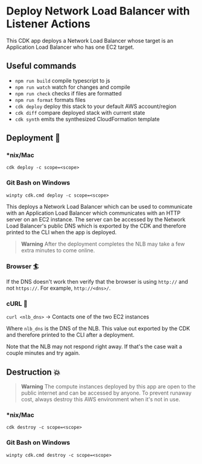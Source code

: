 # Deploy Network Load Balancer with Listener Actions

This CDK app deploys a Network Load Balancer whose target is an Application Load Balancer who has one EC2 target.

## Useful commands

- `npm run build` compile typescript to js
- `npm run watch` watch for changes and compile
- `npm run check` checks if files are formatted
- `npm run format` formats files
- `cdk deploy` deploy this stack to your default AWS account/region
- `cdk diff` compare deployed stack with current state
- `cdk synth` emits the synthesized CloudFormation template

## Deployment :rocket:

### \*nix/Mac

`cdk deploy -c scope=<scope>`

### Git Bash on Windows

`winpty cdk.cmd deploy -c scope=<scope>`

This deploys a Network Load Balancer which can be used to communicate with an Application Load Balancer which communicates with an HTTP server on an EC2 instance. The server can be accessed by the Network Load Balancer's public DNS which is exported by the CDK and therefore printed to the CLI when the app is deployed.

> **Warning** After the deployment completes the NLB may take a few extra minutes to come online.

### Browser :surfer:

If the DNS doesn't work then verify that the browser is using `http://` and not `https://`. For example, `http://<dns>/`.

### cURL :curling_stone:

`curl <nlb_dns>` -> Contacts one of the two EC2 instances

Where `nlb_dns` is the DNS of the NLB. This value out exported by the CDK and therefore printed to the CLI after a deployment.

Note that the NLB may not respond right away. If that's the case wait a couple minutes and try again.

## Destruction :boom:

> **Warning** The compute instances deployed by this app are open to the public internet and can be accessed by anyone. To prevent runaway cost, always destroy this AWS environment when it's not in use.

### \*nix/Mac

`cdk destroy -c scope=<scope>`

### Git Bash on Windows

`winpty cdk.cmd destroy -c scope=<scope>`
